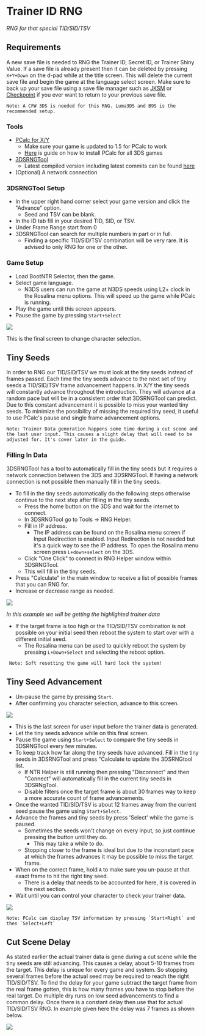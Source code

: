 # Trainer ID RNG
_RNG for that special TID/SID/TSV_

## Requirements
A new save file is needed to RNG the Trainer ID, Secret ID, or Trainer Shiny Value. If a save file is already present then it can be deleted by pressing `X+Y+Down` on the d-pad while at the title screen. This will delete the current save file and begin the game at the language select screen. Make sure to back up your save file using a save file manager such as [JKSM](https://github.com/J-D-K/JKSM/releases) or [Checkpoint](https://github.com/FlagBrew/Checkpoint/releases) if you ever want to return to your previous save file.

```Note: A CFW 3DS is needed for this RNG. Luma3DS and B9S is the recommended setup.```

### Tools
- [PCalc for X/Y](https://pokemonrng.com/downloads/pcalc/xy)
    - Make sure your game is updated to 1.5 for PCalc to work
     - [Here](https://pokemonrng.com/guides/tools/en/How%20to%20Install%20PCalc.md) is guide on how to install PCalc for all 3DS games
- [3DSRNGTool](https://github.com/wwwwwwzx/3DSRNGTool/releases)
    - Latest compiled version including latest commits can be found [here](https://ci.appveyor.com/project/wwwwwwzx/3dsrngtool/build/artifacts)
 - (Optional) A network connection

### 3DSRNGTool Setup
- In the upper right hand corner select your game version and click the "Advance" option.
    - Seed and TSV can be blank.
- In the ID tab fill in your desired TID, SID, or TSV.
- Under Frame Range start from 0
- 3DSRNGTool can search for multiple numbers in part or in full.
	- Finding a specific TID/SID/TSV combination will be very rare. It is advised to only RNG for one or the other.	
### Game Setup
- Load BootNTR Selector, then the game.
- Select game language.
	- N3DS users can run the game at N3DS speeds using L2+ clock in the Rosalina menu options. This will speed up the game while PCalc is running.
- Play the game until this screen appears.
- Pause the game by pressing `Start+Select`

![](https://i.imgur.com/NicDf1v.png)

This is the final screen to change character selection.

## Tiny Seeds
In order to RNG our TID/SID/TSV we must look at the tiny seeds instead of frames passed. Each time the tiny seeds advance to the next set of tiny seeds a TID/SID/TSV frame advancement happens. 
In X/Y the tiny seeds will constantly advance throughout the introduction. They will advance at a random pace but will be in a consistent order that 3DSRNGTool can predict.
Due to this constant advancement it is possible to miss your wanted tiny seeds. To minimize the possibility of missing the required tiny seed, it useful to use PCalc's pause and single frame advancement options. 

```
Note: Trainer Data generation happens some time during a cut scene and the last user input. This causes a slight delay that will need to be adjusted for. It's cover later in the guide.
```
### Filling In Data
3DSRNGTool has a tool to automatically fill in the tiny seeds but it requires a network connection between the 3DS and 3DSRNGTool.
If having a network connection is not possible then manually fill in the tiny seeds.

- To fill in the tiny seeds automatically do the following steps otherwise continue to the next step after filling in the tiny seeds.
	- Press the home button on the 3DS and wait for the internet to connect.
	- In 3DSRNGTool go to Tools -> RNG Helper.
	- Fill in IP address.
		- The IP address can be found on the Rosalina menu screen if Input Redirection is enabled. Input Redirection is not needed but it's a quick way to see the IP address. To open the Rosalina menu screen press `L+down+select` on the 3DS.
	- Click "One Click" to connect in RNG Helper window within 3DSRNGTool.
	- This will fill in the tiny seeds.		
- Press "Calculate" in the main window to receive a list of possible frames that you can RNG for.
- Increase or decrease range as needed.

![](https://i.imgur.com/WM2yGP1.png)

_In this example we will be getting the highlighted trainer data_

- If the target frame is too high or the TID/SID/TSV combination is not possible on your initial seed then reboot the system to start over with a different initial seed.
	- The Rosalina menu can be used to quickly reboot the system by pressing `L+Down+Select` and selecting the reboot option.

``` Note: Soft resetting the game will hard lock the system!```

## Tiny Seed Advancement
- Un-pause the game by pressing `Start`.
- After confirming you character selection, advance to this screen.

![](https://i.imgur.com/irA94KM.png)

- This is the last screen for user input before the trainer data is generated. 
- Let the tiny seeds advance while on this final screen.
- Pause the game using `Start+Select` to compare the tiny seeds in 3DSRNGTool every few minutes. 
- To keep track how far along the tiny seeds have advanced. Fill in the tiny seeds in 3DSRNGTool and press "Calculate to update the 3DSRNGtool list.
	- If NTR Helper is still running then pressing "Disconnect" and then "Connect" will automatically fill in the current tiny seeds in 3DSRNgTool.
	- Disable filters once the target frame is about 30 frames way to keep a more accurate count of frame advancements.
- Once the wanted TID/SID/TSV is about 12 frames away from the current seed pause the game using `Start+Select`.
- Advance the frames and tiny seeds by press 'Select' while the game is paused.
	- Sometimes the seeds won't change on every input, so just continue pressing the button until they do.
		- This may take a while to do.
	- Stopping closer to the frame is ideal but due to the inconstant pace at which the frames advances it may be possible to miss the target frame.
- When on the correct frame, hold `A` to make sure you un-pause at that exact frame to hit the right tiny seed.
	- There is a delay that needs to be accounted for here, it is covered in the next section.
- Wait until you can control your character to check your trainer data. 

![](https://i.imgur.com/aqh4RL4.png) 

```Note: PCalc can display TSV information by pressing `Start+Right` and then `Select+Left` ```
	

## Cut Scene Delay
As stated earlier the actual trainer data is gene during a cut scene while the tiny seeds are still advancing. This causes a delay, about 5-10 frames from the target. This delay is unique for every game and system. So stopping several frames before the actual seed may be required to reach the right TID/SID/TSV. To find the delay for your game subtract the target frame from the real frame gotten, this is how many frames you have to stop before the real target. Do multiple dry runs on low seed advancements to find a common delay. Once there is a constant delay then use that for actual TID/SID/TSV RNG. In example given here the delay was 7 frames as shown below.

![](https://i.imgur.com/bHa18Rr.png) 
